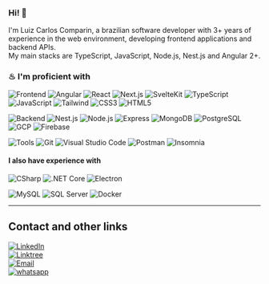 ### Hi! 👋

I'm Luiz Carlos Comparin, a brazilian software developer with 3+ years of experience in the web environment, developing frontend applications and backend APIs. <br>
My main stacks are TypeScript, JavaScript, Node.js, Nest.js and Angular 2+.


### ♨ I'm proficient with
![Frontend](https://img.shields.io/badge/-Frontend-5151ff?&logo=Frontend)
![Angular](https://img.shields.io/badge/-Angular-05122A?&logo=angular&logoColor=dd0031)
![React](https://img.shields.io/badge/-React-05122A?&logo=react)
![Next.js](https://img.shields.io/badge/-Next-05122A?&logo=nextdotjs)
![SvelteKit](https://img.shields.io/badge/-SvelteKit-05122A?&logo=svelte&logoColor=ff4700)
![TypeScript](https://img.shields.io/badge/-TypeScript-05122A?&logo=TypeScript)
![JavaScript](https://img.shields.io/badge/-JavaScript-05122A?&logo=JavaScript)
![Tailwind](https://img.shields.io/badge/-TailwindCSS-05122A?&logo=tailwindcss)
![CSS3](https://img.shields.io/badge/-CSS3-05122A?&logo=css3)
![HTML5](https://img.shields.io/badge/-HTML5-05122A?&logo=html5)

![Backend](https://img.shields.io/badge/-Backend-5151ff?&logo=Backend)
![Nest.js](https://img.shields.io/badge/-Nest.js-05122A?&logo=nestjs&logoColor=d9224c)
![Node.js](https://img.shields.io/badge/-Node.js-05122A?&logo=node.js)
![Express](https://img.shields.io/badge/-Express-05122A?&logo=Express)
![MongoDB](https://img.shields.io/badge/-MongoDB-05122A?style=flat&logo=MongoDB)
![PostgreSQL](https://img.shields.io/badge/-PostgreSQL-05122A?style=flat&logo=Postgresql)
![GCP](https://img.shields.io/badge/-Google_Cloud_Platform-05122A?style=flat&logo=googlecloud)
![Firebase](https://img.shields.io/badge/-Firebase-05122A?style=flat&logo=firebase)

![Tools](https://img.shields.io/badge/-Tools­-5151ff?&logo=Tools)
![Git](https://img.shields.io/badge/-Git-05122A?style=flat&logo=git)
![Visual Studio Code](https://img.shields.io/badge/-VS%20Code-05122A?style=flat&logo=visual-studio-code&logoColor=007ACC)
![Postman](https://img.shields.io/badge/-Postman-05122A?style=flat&logo=postman&logoColor=e95723)
![Insomnia](https://img.shields.io/badge/-Insomnia-05122A?&logo=insomnia&logoColor=7800ff)

#### I also have experience with

![CSharp](https://img.shields.io/badge/-CSharp-05122A?&logo=CSharp&logoColor=8d0579)
![.NET Core](https://img.shields.io/badge/-.NET%20Core/MVC-05122A?&logo=dotnet)
![Electron](https://img.shields.io/badge/-Electron.js-05122A?&logo=Electron)
<!-- ![Nest.js](https://img.shields.io/badge/-Nest.js-05122A?&logo=nestjs&logoColor=d9224c) -->

![MySQL](https://img.shields.io/badge/-MySQL-05122A?style=flat&logo=MySQL)
![SQL Server](https://img.shields.io/badge/-SQL%20Server-05122A?style=flat&logo=microsoftsqlserver)
![Docker](https://img.shields.io/badge/-Docker-05122A?style=flat&logo=Docker)
<!-- ![SQL](https://img.shields.io/badge/-SQL-05122A?&logo=MySQL) -->


---

## Contact and other links

<p id="socialIcons" align="left">
    <a href="http://www.linkedin.com/in/luiz-carlos-comparin/" alt="LinkedIn">
        <img alt="LinkedIn" src="https://img.shields.io/badge/-LinkedIn | Luiz Comparin-05122A?style=flat&logo=Linkedin" />
    </a>
    <br>
    <a href="https://linktr.ee/luizcomparin" alt="Linktree">
        <img alt="Linktree" src="https://img.shields.io/badge/Linktree | Luiz Comparin-05122A?style=flat&logo=Linktree" />
    </a>
    <br>
    <a href="mailto:luizcomparin18@gmail.com">
        <img alt="Email" src="https://img.shields.io/badge/Gmail | Luiz Comparin-05122A?style=flat&logo=Gmail" />
    </a>
    <br>
    <a href="https://whatsa.me/5547992831801" alt="Whatsapp">
        <img alt="whatsapp" src="https://img.shields.io/badge/+55(47)992831801 | Luiz Comparin-05122A?style=flat&logo=whatsapp" />
    </a>
</p>
